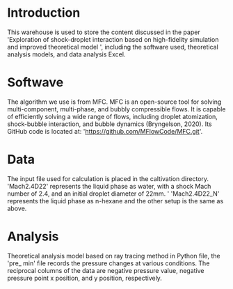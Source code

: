 # Introduction
This warehouse is used to store the content discussed in the paper 'Exploration of shock-droplet interaction based on high-fidelity simulation and improved theoretical model
', including the software used, theoretical analysis models, and data analysis Excel.

# Softwave
The algorithm we use is from MFC. MFC is an open-source tool for solving multi-component, multi-phase, and bubbly compressible flows. It is capable of efficiently solving a wide range of flows, including droplet atomization, shock-bubble interaction, and bubble dynamics (Bryngelson, 2020). Its GitHub code is located at: 'https://github.com/MFlowCode/MFC.git'.

# Data
The input file used for calculation is placed in the caltivation directory. 'Mach2.4D22' represents the liquid phase as water, with a shock Mach number of 2.4, and an initial droplet diameter of 22mm. '
'Mach2.4D22_N' represents the liquid phase as n-hexane and the other setup is the same as above.

# Analysis
Theoretical analysis model based on ray tracing method in Python file, the 'pre_ min' file records the pressure changes at various conditions. The reciprocal columns of the data are negative pressure value, negative pressure point x position, and y position, respectively.
